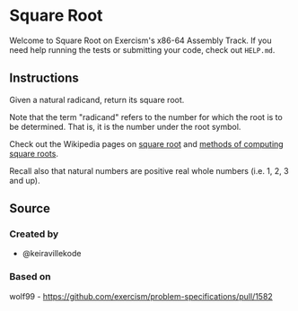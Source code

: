 # Square Root

Welcome to Square Root on Exercism's x86-64 Assembly Track. If you need help
running the tests or submitting your code, check out `HELP.md`.

## Instructions

Given a natural radicand, return its square root.

Note that the term "radicand" refers to the number for which the root is to be
determined. That is, it is the number under the root symbol.

Check out the Wikipedia pages on [square root][square-root] and [methods of
computing square roots][computing-square-roots].

Recall also that natural numbers are positive real whole numbers (i.e. 1, 2, 3
and up).

[square-root]: https://en.wikipedia.org/wiki/Square_root
[computing-square-roots]:
  https://en.wikipedia.org/wiki/Methods_of_computing_square_roots

## Source

### Created by

- @keiravillekode

### Based on

wolf99 - https://github.com/exercism/problem-specifications/pull/1582
